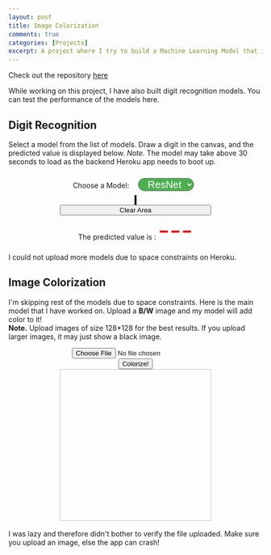```yaml
---
layout: post
title: Image Colorization
comments: true
categories: [Projects]
excerpt: A project where I try to build a Machine Learning Model that is capable of converting grayscale images to colored ones. 
---
```

<!-- Special thanks to https://www.codicode.com/art/how_to_draw_on_a_html5_canvas_with_a_mouse.aspx -->

Check out the repository [here](https://github.com/Sudhansh6/ImageColorization)

While working on this project, I have also built digit recognition models. You can test the performance of the models here.  

## Digit Recognition
Select a model from the list of models. Draw a digit in the canvas, and the predicted value is displayed below. *Note.* The model may take above 30 seconds to load as the backend Heroku app needs to boot up.
<div align = center >
	 <label for="models">Choose a Model:</label>	 	
	<select id = "models" name="models" id="models">
	  <!-- <option value = "alexnet">AlexNet</option> -->
	  <!-- <option value = "vgg">VGG</option> -->
	  <option value = "resnet" selected>ResNet</option>
	</select> <br>
    <canvas id="Canvas" width="300" height="300" style = "padding: 0px; border: 2px solid black;"></canvas> <br>
    <button class = subscribeBtn style = "width: 300px;" id = "clear" onclick="javascript:clearArea('Canvas');return false;">Clear Area</button>
	<!-- <img height = 200 width = 200 style = "padding: 0px; border: 2px solid black;" id="frame"> -->
	<div> The predicted value is : <span id = result> --- </span> </div> 
</div>

I could not upload more models due to space constraints on Heroku.

## Image Colorization

I'm skipping rest of the models due to space constraints. Here is the main model that I have worked on. Upload a **B/W** image and my model will add color to it!  
**Note.** Upload images of size 128\*128 for the best results. If you upload larger images, it may just show a black image.

<div align = center >
  <!-- <form onsubmit="return colorize(); return false;"> -->
    <input id="colorfile" type="file" name="imageData" /> <br>
    <button class = subscribeBtn id = colorbutton onclick="colorize()"> Colorize! </button> <br>
  <!-- </form> -->
  <img id = "colorized" width = 300 height = 300> <br>
</div>

I was lazy and therefore didn't bother to verify the file uploaded. Make sure you upload an image, else the app can crash!

<style>
#models{
	font-size: 20px;
	margin: 10px 8px 10px 14px;
	padding: 0px 8px 0px 14px;
	border-radius: 20px;
	color:  white;
	background-color: #4CAF50;
}
#result{
	font-size: 50px;
	color: red;
}
</style>
<script src="//ajax.googleapis.com/ajax/libs/jquery/1.7.1/jquery.min.js" type="text/javascript"></script>

<script>
// =============
// == Globals ==
// =============
const canvas = document.getElementById('Canvas');
const canvasContext = canvas.getContext('2d');
const clearButton = document.getElementById('clear');
const state = {
  mousedown: false
};

// ===================
// == Configuration ==
// ===================
const lineWidth = 20;
const halfLineWidth = lineWidth / 2;
const fillStyle = '#333';
const lineJoin = "round";
const strokeStyle = "red";
const shadowColor = '#333';
const shadowBlur = lineWidth / 4;

// =====================
// == Event Listeners ==
// =====================
canvas.addEventListener('mousedown', handleWritingStart);
canvas.addEventListener('mousemove', handleWritingInProgress);
canvas.addEventListener('mouseup', handleDrawingEnd);
canvas.addEventListener('mouseout', handleDrawingEnd);

canvas.addEventListener('touchstart', handleWritingStart);
canvas.addEventListener('touchmove', handleWritingInProgress);
canvas.addEventListener('touchend', handleDrawingEnd);

clearButton.addEventListener('click', handleClearButtonClick);

// ====================
// == Event Handlers ==
// ====================
function handleWritingStart(event) {
  event.preventDefault();

  const mousePos = getMousePositionOnCanvas(event);

  canvasContext.beginPath();

  canvasContext.moveTo(mousePos.x, mousePos.y);

  canvasContext.lineJoin = lineJoin;
  canvasContext.lineWidth = lineWidth;
  canvasContext.strokeStyle = strokeStyle;
  canvasContext.shadowColor = null;
  canvasContext.shadowBlur = null;

  canvasContext.fill();

  state.mousedown = true;
}

function handleWritingInProgress(event) {
  event.preventDefault();

  if (state.mousedown) {
    const mousePos = getMousePositionOnCanvas(event);

    canvasContext.lineTo(mousePos.x, mousePos.y);
    canvasContext.stroke();
  }
}

function handleDrawingEnd(event) {
  event.preventDefault();
  getPrediction();
  if (state.mousedown) {
    canvasContext.shadowColor = shadowColor;
    canvasContext.shadowBlur = shadowBlur;

    canvasContext.stroke();
  }

  state.mousedown = false;
}

function handleClearButtonClick(event) {
  event.preventDefault();

  clearCanvas();
}

// ======================
// == Helper Functions ==
// ======================
function getMousePositionOnCanvas(event) {
  const clientX = event.clientX || event.touches[0].clientX;
  const clientY = event.clientY || event.touches[0].clientY;
  const rect = event.target.getBoundingClientRect();
  const offsetLeft = rect.left;
  const offsetTop = rect.top;
  const canvasX = clientX - offsetLeft;
  const canvasY = clientY - offsetTop;

  return { x: canvasX, y: canvasY };
}

function clearCanvas() {
  canvasContext.clearRect(0, 0, canvas.width, canvas.height);
}

// $(function() {
//     // let url = "https://soc2021.herokuapp.com/CNN";
//     // let url = "http://0.0.0.0:5000/CNN";
//     let url = "http://127.0.0.1:5000/CNN";
//     $('#colorbutton').click(function() {
//         var form_data = new FormData($('#colorform')[0]);
//         $.ajax({
//             type: 'POST',
//             url: url,
//             data: form_data,
//             contentType: false,
//             cache: false,
//             processData: false,
//             success: function(data) {
//                 console.log('Success!');
//             },
//         });
//     });
// });


function colorize()
	{
    
    // var form_data = new FormData($('#colorimage')[0]);
    let Pic = $("#colorfile")[0].files[0];
    console.log(Pic);
    let form_data = new FormData();
    form_data.append("imageData", Pic);
		let url = "https://blooming-reaches-54484.herokuapp.com/CNN";
		// let url = "http://0.0.0.0:5000/CNN";
		// let url = "http://127.0.0.1:5000/CNN";
		console.log("Sent a request to " + url);

		$.ajax({
        type: 'POST',
        url: url,
        data: form_data,
        processData: false,
        contentType: false,
        xhrFields: {
       	withCredentials: true
    	},
        crossDomain: true,
        success: function(result) {
        			flag = false;
        			if(result.result == "")
        			document.getElementById('colorized').src = 'data:;base64,' + result['image'];
        			else
        			res.innerHTML = result.result;
                    // document.getElementById('frame').src = 'data:image/jpg;base64,'+ result;
                },
         error: function(error) {
        	console.log("error");
        }
    	})
    return false;
	}

  function getPrediction()
  {
    var Pic = document.getElementById("Canvas").toDataURL();
    let flag = true;
      Pic = Pic.replace(/^data:image\/(png|jpg);base64,/, "");
      let model = $("#models option:selected").val();
      let res = document.getElementById('result');
    let url = "https://soc2021.herokuapp.com/CNN";
    // let url = "http://0.0.0.0:5000/CNN";
    // let url = "http://127.0.0.1:5000/CNN";
    console.log("Sent a request to " + url);
    if(flag)
     res.innerHTML = '<img width = 50 height = 50 src = "/assets/loading.gif">';
    $.ajax({
        type: 'POST',
        url: url,
        data: JSON.stringify({"imageData" : Pic, "model" : model}),
        contentType: 'application/json',
        xhrFields: {
        withCredentials: true
      },
        crossDomain: true,
        success: function(result) {
              flag = false;
              if(result.result == "")
              document.getElementById('frame').src = 'data:;base64,' + result['image'];
              else
              res.innerHTML = result.result;
                    // document.getElementById('frame').src = 'data:image/jpg;base64,'+ result;
                },
         error: function(error) {
          console.log("error");
        }
      })
  }
</script>
